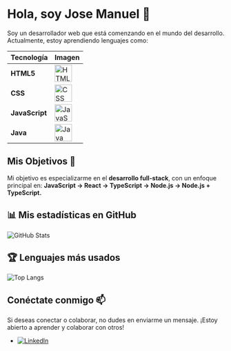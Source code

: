 # Hola, soy Jose Manuel 👋

Soy un desarrollador web que está comenzando en el mundo del desarrollo. Actualmente, estoy aprendiendo lenguajes como:

| Tecnología      | Imagen                                                                                     |
|-----------------|--------------------------------------------------------------------------------------------|
| **HTML5**       | <img src="https://img.icons8.com/color/48/000000/html-5.png" alt="HTML5" width="40" height="40">    |
| **CSS**         | <img src="https://upload.wikimedia.org/wikipedia/commons/d/d5/CSS3_logo_and_wordmark.svg" alt="CSS" width="40" height="40">        |
| **JavaScript**  | <img src="https://upload.wikimedia.org/wikipedia/commons/6/6a/JavaScript-logo.png" alt="JavaScript" width="40" height="40"> |
| **Java**        | <img src="https://www.vectorlogo.zone/logos/java/java-icon.svg" alt="Java" width="40" height="40">        |

## Mis Objetivos 🎯
Mi objetivo es especializarme en el **desarrollo full-stack**, con un enfoque principal en: 
**JavaScript → React → TypeScript → Node.js → Node.js + TypeScript.**

## 📊 Mis estadísticas en GitHub
![GitHub Stats](https://github-readme-stats.vercel.app/api?username=jxsem&show_icons=true&theme=radical&bg_color=30,e96443,904e95&title_color=fff&text_color=fff)

## 🏆 Lenguajes más usados
![Top Langs](https://github-readme-stats.vercel.app/api/top-langs/?username=jxsem&layout=compact&theme=radical)

## Conéctate conmigo 📫

Si deseas conectar o colaborar, no dudes en enviarme un mensaje. ¡Estoy abierto a aprender y colaborar con otros!

- <a href="https://www.linkedin.com/in/jose-manuel-soldado-jim%C3%A9nez-364a4b252/" target="_blank"><img src="https://img.shields.io/badge/LinkedIn-0077B5?style=for-the-badge&logo=linkedin&logoColor=white" alt="LinkedIn" /></a>
